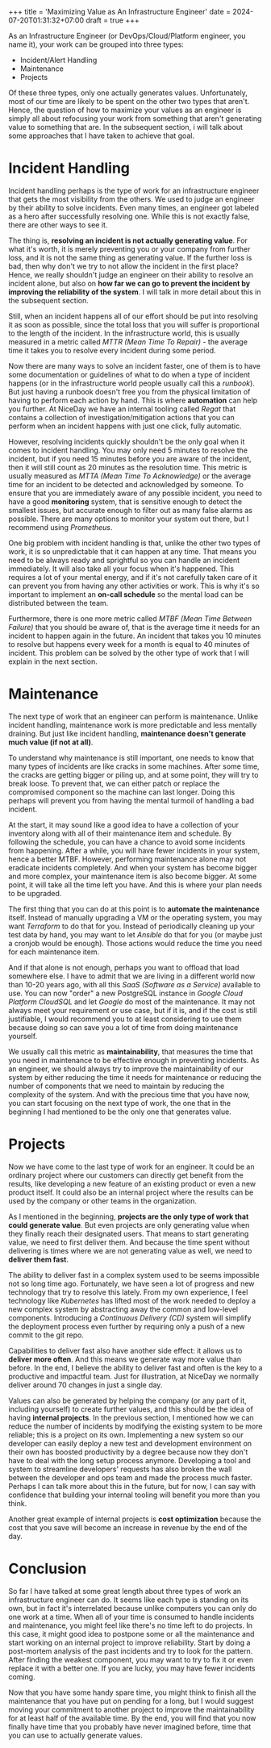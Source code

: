 +++
title = 'Maximizing Value as An Infrastructure Engineer'
date = 2024-07-20T01:31:32+07:00
draft = true
+++

As an Infrastructure Engineer (or DevOps/Cloud/Platform engineer, you name it), your work can be grouped into three types:

- Incident/Alert Handling
- Maintenance
- Projects

Of these three types, only one actually generates values. Unfortunately, most of our time are likely to be spent on the other two types that aren't. Hence, the question of how to maximize your values as an engineer is simply all about refocusing your work from something that aren't generating value to something that are. In the subsequent section, i will talk about some approaches that I have taken to achieve that goal.

# Incident Handling

Incident handling perhaps is the type of work for an infrastructure engineer that gets the most visibility from the others. We used to judge an engineer by their ability to solve incidents. Even many times, an engineer got labeled as a hero after successfully resolving one. While this is not exactly false, there are other ways to see it.

The thing is, **resolving an incident is not actually generating value**. For what it's worth, it is merely preventing you or your company from further loss, and it is not the same thing as generating value. If the further loss is bad, then why don't we try to not allow the incident in the first place? Hence, we really shouldn't judge an engineer on their ability to resolve an incident alone, but also on **how far we can go to prevent the incident by improving the reliability of the system**. I will talk in more detail about this in the subsequent section.

Still, when an incident happens all of our effort should be put into resolving it as soon as possible, since the total loss that you will suffer is proportional to the length of the incident. In the infrastructure world, this is usually measured in a metric called _MTTR (Mean Time To Repair)_ - the average time it takes you to resolve every incident during some period.

Now there are many ways to solve an incident faster, one of them is to have some documentation or guidelines of what to do when a type of incident happens (or in the infrastructure world people usually call this a _runbook_). But just having a runbook doesn't free you from the physical limitation of having to perform each action by hand. This is where **automation** can help you further. At NiceDay we have an internal tooling called _Regat_ that contains a collection of investigation/mitigation actions that you can perform when an incident happens with just one click, fully automatic.

However, resolving incidents quickly shouldn't be the only goal when it comes to incident handling. You may only need 5 minutes to resolve the incident, but if you need 15 minutes before you are aware of the incident, then it will still count as 20 minutes as the resolution time. This metric is usually measured as _MTTA (Mean Time To Acknowledge)_ or the average time for an incident to be detected and acknowledged by someone. To ensure that you are immediately aware of any possible incident, you need to have a good **monitoring** system, that is sensitive enough to detect the smallest issues, but accurate enough to filter out as many false alarms as possible. There are many options to monitor your system out there, but I recommend using _Prometheus_.

One big problem with incident handling is that, unlike the other two types of work, it is so unpredictable that it can happen at any time. That means you need to be always ready and sprightful so you can handle an incident immediately. It will also take all your focus when it's happened. This requires a lot of your mental energy, and if it's not carefully taken care of it can prevent you from having any other activities or work. This is why it's so important to implement an **on-call schedule** so the mental load can be distributed between the team.

Furthermore, there is one more metric called _MTBF (Mean Time Between Failure)_ that you should be aware of, that is the average time it needs for an incident to happen again in the future. An incident that takes you 10 minutes to resolve but happens every week for a month is equal to 40 minutes of incident. This problem can be solved by the other type of work that I will explain in the next section.

# Maintenance

The next type of work that an engineer can perform is maintenance. Unlike incident handling, maintenance work is more predictable and less mentally draining. But just like incident handling, **maintenance doesn't generate much value (if not at all)**.

To understand why maintenance is still important, one needs to know that many types of incidents are like cracks in some machines. After some time, the cracks are getting bigger or piling up, and at some point, they will try to break loose. To prevent that, we can either patch or replace the compromised component so the machine can last longer. Doing this perhaps will prevent you from having the mental turmoil of handling a bad incident.

At the start, it may sound like a good idea to have a collection of your inventory along with all of their maintenance item and schedule. By following the schedule, you can have a chance to avoid some incidents from happening. After a while, you will have fewer incidents in your system, hence a better MTBF. However, performing maintenance alone may not eradicate incidents completely. And when your system has become bigger and more complex, your maintenance item is also become bigger. At some point, it will take all the time left you have. And this is where your plan needs to be upgraded. 

The first thing that you can do at this point is to **automate the maintenance** itself. Instead of manually upgrading a VM or the operating system, you may want _Terraform_ to do that for you. Instead of periodically cleaning up your test data by hand, you may want to let _Ansible_ do that for you (or maybe just a cronjob would be enough). Those actions would reduce the time you need for each maintenance item.

And if that alone is not enough, perhaps you want to offload that load somewhere else. I have to admit that we are living in a different world now than 10-20 years ago, with all this _SaaS (Software as a Service)_ available to use. You can now "order" a new PostgreSQL instance in _Google Cloud Platform CloudSQL_ and let _Google_ do most of the maintenance. It may not always meet your requirement or use case, but if it is, and if the cost is still justifiable, I would recommend you to at least considering to use them because doing so can save you a lot of time from doing maintenance yourself. 

We usually call this metric as **maintainability**, that measures the time that you need in maintenance to be effective enough in preventing incidents. As an engineer, we should always try to improve the maintainability of our system by either reducing the time it needs for maintenance or reducing the number of components that we need to maintain by reducing the complexity of the system. And with the precious time that you have now, you can start focusing on the next type of work, the one that in the beginning I had mentioned to be the only one that generates value.

# Projects

Now we have come to the last type of work for an engineer. It could be an ordinary project where our customers can directly get benefit from the results, like developing a new feature of an existing product or even a new product itself. It could also be an internal project where the results can be used by the company or other teams in the organization.

As I mentioned in the beginning, **projects are the only type of work that could generate value**. But even projects are only generating value when they finally reach their designated users. That means to start generating value, we need to first deliver them. And because the time spent without delivering is times where we are not generating value as well, we need to **deliver them fast**. 

The ability to deliver fast in a complex system used to be seems impossible not so long time ago. Fortunately, we have seen a lot of progress and new technology that try to resolve this lately. From my own experience, I feel technology like _Kubernetes_ has lifted most of the work needed to deploy a new complex system by abstracting away the common and low-level components. Introducing a _Continuous Delivery (CD)_ system will simplify the deployment process even further by requiring only a push of a new commit to the git repo.

Capabilities to deliver fast also have another side effect: it allows us to **deliver more often**. And this means we generate way more value than before. In the end, I believe the ability to deliver fast and often is the key to a productive and impactful team. Just for illustration, at NiceDay we normally deliver around 70 changes in just a single day. 

Values can also be generated by helping the company (or any part of it, including yourself) to create further values, and this should be the idea of having **internal projects**. In the previous section, I mentioned how we can reduce the number of incidents by modifying the existing system to be more reliable; this is a project on its own. Implementing a new system so our developer can easily deploy a new test and development environment on their own has boosted productivity by a degree because now they don't have to deal with the long setup process anymore. Developing a tool and system to streamline developers' requests has also broken the wall between the developer and ops team and made the process much faster. Perhaps I can talk more about this in the future, but for now, I can say with confidence that building your internal tooling will benefit you more than you think.

Another great example of internal projects is **cost optimization** because the cost that you save will become an increase in revenue by the end of the day.

# Conclusion

So far I have talked at some great length about three types of work an infrastructure engineer can do. It seems like each type is standing on its own, but in fact it's interrelated because unlike computers you can only do one work at a time. When all of your time is consumed to handle incidents and maintenance, you might feel like there's no time left to do projects. In this case, it might good idea to postpone some or all the maintenance and start working on an internal project to improve reliability. Start by doing a post-mortem analysis of the past incidents and try to look for the pattern. After finding the weakest component, you may want to try to fix it or even replace it with a better one. If you are lucky, you may have fewer incidents coming. 

Now that you have some handy spare time, you might think to finish all the maintenance that you have put on pending for a long, but I would suggest moving your commitment to another project to improve the maintainability for at least half of the available time. By the end, you will find that you now finally have time that you probably have never imagined before, time that you can use to actually generate values.

